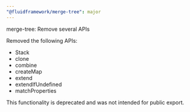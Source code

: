 ```yaml
---
"@fluidframework/merge-tree": major
---
```


merge-tree: Remove several APIs

Removed the following APIs:

- Stack
- clone
- combine
- createMap
- extend
- extendIfUndefined
- matchProperties

This functionality is deprecated and was not intended for public export.
